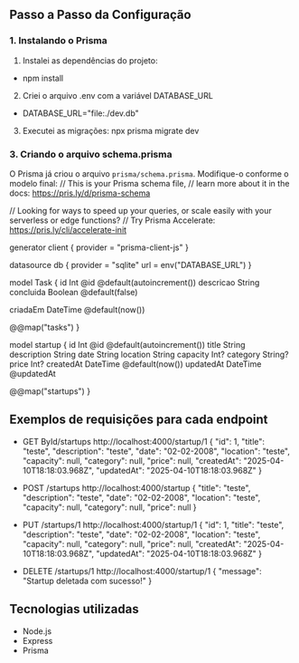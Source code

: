 
## Passo a Passo da Configuração

### 1. Instalando o Prisma
1. Instalei as dependências do projeto:
- npm install
2. Criei o arquivo .env com a variável DATABASE_URL 
- DATABASE_URL="file:./dev.db"
3. Executei as migrações:
npx prisma migrate dev



### 3. Criando o arquivo schema.prisma

O Prisma já criou o arquivo `prisma/schema.prisma`. Modifique-o conforme o modelo final:
// This is your Prisma schema file,
// learn more about it in the docs: https://pris.ly/d/prisma-schema

// Looking for ways to speed up your queries, or scale easily with your serverless or edge functions?
// Try Prisma Accelerate: https://pris.ly/cli/accelerate-init

generator client {
  provider = "prisma-client-js"
}

datasource db {
  provider = "sqlite"
  url      = env("DATABASE_URL")
}

model Task {
  id        Int     @id @default(autoincrement())
  descricao String
  concluida Boolean @default(false)

  criadaEm DateTime @default(now())

  @@map("tasks")
}

model startup {
  id        Int     @id @default(autoincrement())
  title     String  
  description String
  date      String
  location  String
  capacity  Int?
  category  String?
  price     Int?
  createdAt DateTime @default(now())
  updatedAt DateTime @updatedAt

  @@map("startups") 
}


## Exemplos de requisições para cada endpoint

- GET ById/startups
http://localhost:4000/startup/1
{
  "id": 1,
  "title": "teste",
  "description": "teste",
  "date": "02-02-2008",
  "location": "teste",
  "capacity": null,
  "category": null,
  "price": null,
  "createdAt": "2025-04-10T18:18:03.968Z",
  "updatedAt": "2025-04-10T18:18:03.968Z"
}

- POST /startups
http://localhost:4000/startup
{
  "title": "teste",
  "description": "teste",
  "date": "02-02-2008",
  "location": "teste",
  "capacity": null,
  "category": null,
  "price": null
}

- PUT /startups/1
http://localhost:4000/startup/1
{
  "id": 1,
  "title": "teste",
  "description": "teste",
  "date": "02-02-2008",
  "location": "teste",
  "capacity": null,
  "category": null,
  "price": null,
  "createdAt": "2025-04-10T18:18:03.968Z",
  "updatedAt": "2025-04-10T18:18:03.968Z"
}

- DELETE /startups/1
http://localhost:4000/startup/1
{
  "message": "Startup deletada com sucesso!"
}

## Tecnologias utilizadas
- Node.js
- Express
- Prisma
